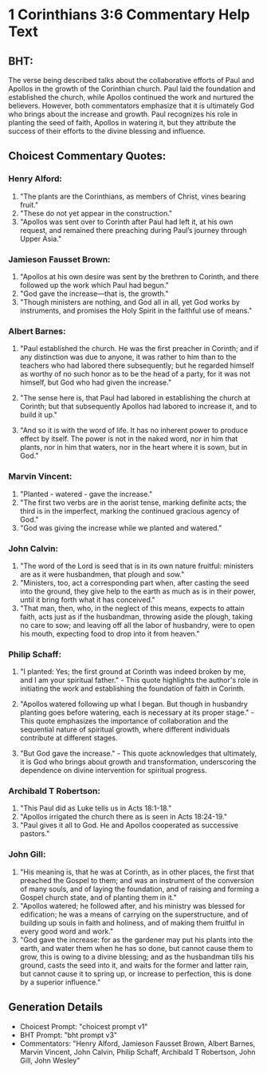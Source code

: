 # 1 Corinthians 3:6 Commentary Help Text

## BHT:
The verse being described talks about the collaborative efforts of Paul and Apollos in the growth of the Corinthian church. Paul laid the foundation and established the church, while Apollos continued the work and nurtured the believers. However, both commentators emphasize that it is ultimately God who brings about the increase and growth. Paul recognizes his role in planting the seed of faith, Apollos in watering it, but they attribute the success of their efforts to the divine blessing and influence.

## Choicest Commentary Quotes:
### Henry Alford:
1. "The plants are the Corinthians, as members of Christ, vines bearing fruit."
2. "These do not yet appear in the construction."
3. "Apollos was sent over to Corinth after Paul had left it, at his own request, and remained there preaching during Paul’s journey through Upper Asia."

### Jamieson Fausset Brown:
1. "Apollos at his own desire was sent by the brethren to Corinth, and there followed up the work which Paul had begun." 
2. "God gave the increase—that is, the growth." 
3. "Though ministers are nothing, and God all in all, yet God works by instruments, and promises the Holy Spirit in the faithful use of means."

### Albert Barnes:
1. "Paul established the church. He was the first preacher in Corinth; and if any distinction was due to anyone, it was rather to him than to the teachers who had labored there subsequently; but he regarded himself as worthy of no such honor as to be the head of a party, for it was not himself, but God who had given the increase."

2. "The sense here is, that Paul had labored in establishing the church at Corinth; but that subsequently Apollos had labored to increase it, and to build it up."

3. "And so it is with the word of life. It has no inherent power to produce effect by itself. The power is not in the naked word, nor in him that plants, nor in him that waters, nor in the heart where it is sown, but in God."

### Marvin Vincent:
1. "Planted - watered - gave the increase." 
2. "The first two verbs are in the aorist tense, marking definite acts; the third is in the imperfect, marking the continued gracious agency of God."
3. "God was giving the increase while we planted and watered."

### John Calvin:
1. "The word of the Lord is seed that is in its own nature fruitful: ministers are as it were husbandmen, that plough and sow."
2. "Ministers, too, act a corresponding part when, after casting the seed into the ground, they give help to the earth as much as is in their power, until it bring forth what it has conceived."
3. "That man, then, who, in the neglect of this means, expects to attain faith, acts just as if the husbandman, throwing aside the plough, taking no care to sow; and leaving off all the labor of husbandry, were to open his mouth, expecting food to drop into it from heaven."

### Philip Schaff:
1. "I planted: Yes; the first ground at Corinth was indeed broken by me, and I am your spiritual father." - This quote highlights the author's role in initiating the work and establishing the foundation of faith in Corinth.

2. "Apollos watered following up what I began. But though in husbandry planting goes before watering, each is necessary at its proper stage." - This quote emphasizes the importance of collaboration and the sequential nature of spiritual growth, where different individuals contribute at different stages.

3. "But God gave the increase." - This quote acknowledges that ultimately, it is God who brings about growth and transformation, underscoring the dependence on divine intervention for spiritual progress.

### Archibald T Robertson:
1. "This Paul did as Luke tells us in Acts 18:1-18."
2. "Apollos irrigated the church there as is seen in Acts 18:24-19."
3. "Paul gives it all to God. He and Apollos cooperated as successive pastors."

### John Gill:
1. "His meaning is, that he was at Corinth, as in other places, the first that preached the Gospel to them; and was an instrument of the conversion of many souls, and of laying the foundation, and of raising and forming a Gospel church state, and of planting them in it."
2. "Apollos watered; he followed after, and his ministry was blessed for edification; he was a means of carrying on the superstructure, and of building up souls in faith and holiness, and of making them fruitful in every good word and work."
3. "God gave the increase: for as the gardener may put his plants into the earth, and water them when he has so done, but cannot cause them to grow, this is owing to a divine blessing; and as the husbandman tills his ground, casts the seed into it, and waits for the former and latter rain, but cannot cause it to spring up, or increase to perfection, this is done by a superior influence."


## Generation Details
- Choicest Prompt: "choicest prompt v1"
- BHT Prompt: "bht prompt v3"
- Commentators: "Henry Alford, Jamieson Fausset Brown, Albert Barnes, Marvin Vincent, John Calvin, Philip Schaff, Archibald T Robertson, John Gill, John Wesley"
